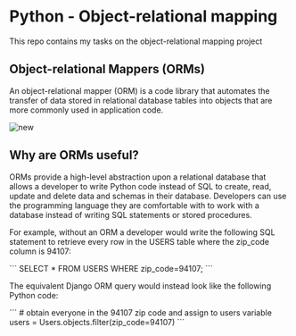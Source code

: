 # Python - Object-relational mapping

This repo contains my tasks on the object-relational mapping project

## Object-relational Mappers (ORMs)
<p>An object-relational mapper (ORM) is a code library that automates the transfer of data stored in relational database tables into objects that are more commonly used in application code.</p>

![new](https://www.fullstackpython.com/img/visuals/orms-bridge.png)

<h2>Why are ORMs useful?</h2>
<p>
ORMs provide a high-level abstraction upon a relational database that allows a developer to write Python code instead of SQL to create, read, update and delete data and schemas in their database. Developers can use the programming language they are comfortable with to work with a database instead of writing SQL statements or stored procedures.
</p>

<p>
For example, without an ORM a developer would write the following SQL statement to retrieve every row in the USERS table where the zip_code column is 94107:
</p>
```
SELECT * FROM USERS WHERE zip_code=94107;
```
<p>
The equivalent Django ORM query would instead look like the following Python code:
</p>
```
# obtain everyone in the 94107 zip code and assign to users variable
users = Users.objects.filter(zip_code=94107)
```
